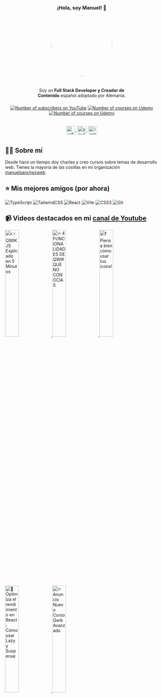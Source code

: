 <div align="center">

<h3 align="center">¡Hola, soy Manuel! 👋</h3>

<img align="center" style="border-radius: 50%; margin-bottom: 10px;" width="200" src="https://www.manuelsanchezweb.com/img/manuel-keyboard.svg" />

</div>

<br />

<p align="center" style="margin: 10px auto; width: 300px;">Soy un <strong>Full Stack Developer y Creador de Contenido</strong> español adoptado por Alemania.</p>

<div align="center" style="display: flex; margin: 10px 0; justify-content: center; gap: 10px;">

[![Number of subscribers on YouTube](https://img.shields.io/youtube/channel/subscribers/UCX3IE_OjG20p_AwbX06YAEg?style=social)](https://www.youtube.com/channel/UCX3IE_OjG20p_AwbX06YAEg?sub_confirmation=1)
[![Number of courses on Udemy](https://img.shields.io/badge/udemy%20courses-6-green)](https://www.udemy.com/user/manuel-sanchez-324/)
[![Number of courses on Udemy](https://img.shields.io/badge/udemy%20students-+10000-green)](https://www.udemy.com/user/manuel-sanchez-324/)

</div>

<div align="center" style="padding: 10px; width: fit-content; margin: 10px auto;">
    <a href="https://www.udemy.com/user/manuel-sanchez-324/" target="blank" style='margin-right:4px'>
        <img align="center" src="https://cdn.jsdelivr.net/npm/simple-icons@3.0.1/icons/udemy.svg" alt="udemy manuelsanchezweb" height="28px" width="28px" />
    </a>
    <a href="https://www.youtube.com/channel/UCX3IE_OjG20p_AwbX06YAEg?sub_confirmation=1" target="blank" style='margin-right:4px'>
        <img align="center" src="https://cdn.jsdelivr.net/npm/simple-icons@3.0.1/icons/youtube.svg" alt="youtube manuelsanchezweb" height="28px" width="28px" />
    </a>
    <a href="https://www.instagram.com/manuelsanchezweb/" target="blank">
        <img align="center" src="https://cdn.jsdelivr.net/npm/simple-icons@3.0.1/icons/instagram.svg" alt="instagram manuelsanchezweb" height="28px" width="28px" />
    </a>
</div>

## 👨‍💻 Sobre mí

Desde hace un tiempo doy charlas y creo cursos sobre temas de desarrollo web. Tienes la mayoría de las cosillas en mi organización [manuelsanchezweb](https://github.com/orgs/manuelsanchezweb/repositories).

## ⭐️ Mis mejores amigos (por ahora)

![TypeScript](https://img.shields.io/badge/typescript-%23007ACC.svg?style=for-the-badge&logo=typescript&logoColor=white)
![TailwindCSS](https://img.shields.io/badge/tailwindcss-%2338B2AC.svg?style=for-the-badge&logo=tailwind-css&logoColor=white)
![React](https://img.shields.io/badge/react-%2320232a.svg?style=for-the-badge&logo=react&logoColor=%2361DAFB)
![Vite](https://img.shields.io/badge/vite-%23646CFF.svg?style=for-the-badge&logo=vite&logoColor=white)
![CSS3](https://img.shields.io/badge/css3-%231572B6.svg?style=for-the-badge&logo=css3&logoColor=white)
![Git](https://img.shields.io/badge/git-%23F05033.svg?style=for-the-badge&logo=git&logoColor=white)

## 📹 Videos destacados en mi [canal de Youtube](https://www.youtube.com/channel/UCX3IE_OjG20p_AwbX06YAEg?sub_confirmation=1)

<a href='https://youtu.be/DcCpwpJQmG0' target='_blank'>
  <img width='30%' src='https://img.youtube.com/vi/DcCpwpJQmG0/mqdefault.jpg' alt='👉 QWIK JS Explicado en 5 Minutos' />
</a>
<a href='https://youtu.be/dZoG2wk3pjQ' target='_blank'>
  <img width='30%' src='https://img.youtube.com/vi/dZoG2wk3pjQ/mqdefault.jpg' alt='🔥 4 FUNCIONALIDADES DE QWIK QUE NO CONOCÍAS' />
</a>
<a href='https://youtu.be/vppEoqCtZkM' target='_blank'>
  <img width='30%' src='https://img.youtube.com/vi/vppEoqCtZkM/mqdefault.jpg' alt='❗️ Piensa bien cómo usar tus icons!' />
</a>
<a href='https://youtu.be/2hq8g7VlIPo' target='_blank'>
  <img width='30%' src='https://img.youtube.com/vi/2hq8g7VlIPo/mqdefault.jpg' alt='🚀 Optimiza el rendimiento en React: Cómo usar Lazy y Suspense' />
</a>
<a href='https://youtu.be/YFc6ZhkQiJI' target='_blank'>
  <img width='30%' src='https://img.youtube.com/vi/YFc6ZhkQiJI/mqdefault.jpg' alt='🔥 Anuncio Nuevo Curso Qwik Avanzado' />
</a>

